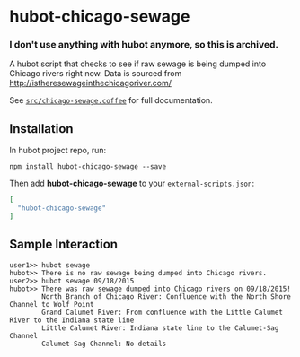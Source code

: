 # hubot-chicago-sewage

### I don't use anything with hubot anymore, so this is archived.

A hubot script that checks to see if raw sewage is being dumped into Chicago rivers right now. Data is sourced from http://istheresewageinthechicagoriver.com/

See [`src/chicago-sewage.coffee`](src/chicago-sewage.coffee) for full documentation.

## Installation

In hubot project repo, run:

`npm install hubot-chicago-sewage --save`

Then add **hubot-chicago-sewage** to your `external-scripts.json`:

```json
[
  "hubot-chicago-sewage"
]
```

## Sample Interaction

```
user1>> hubot sewage
hubot>> There is no raw sewage being dumped into Chicago rivers.
user2>> hubot sewage 09/18/2015
hubot>> There was raw sewage dumped into Chicago rivers on 09/18/2015!
        North Branch of Chicago River: Confluence with the North Shore Channel to Wolf Point
        Grand Calumet River: From confluence with the Little Calumet River to the Indiana state line
        Little Calumet River: Indiana state line to the Calumet-Sag Channel
        Calumet-Sag Channel: No details
```
